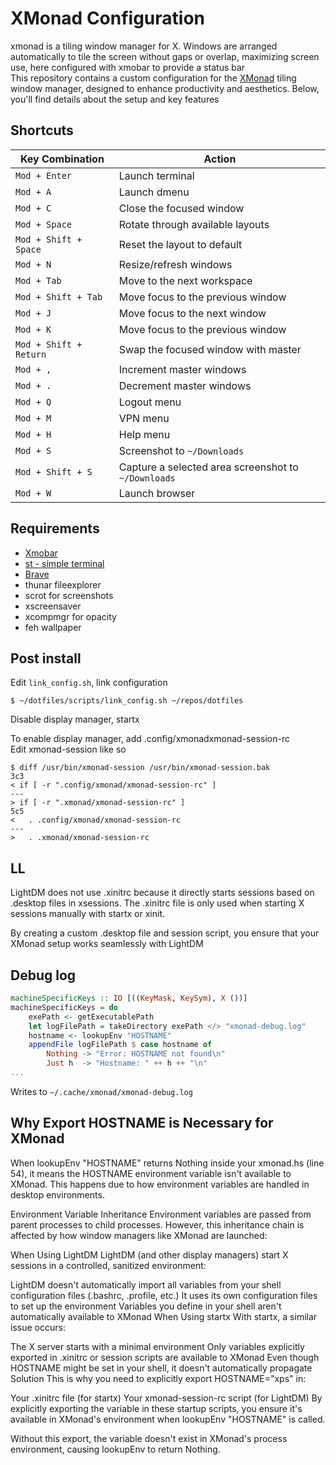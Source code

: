 # XMonad Configuration

xmonad is a tiling window manager for X. Windows are arranged automatically to tile the screen without gaps or overlap, maximizing screen use, here configured with xmobar to provide a status bar  
This repository contains a custom configuration for the [XMonad](https://xmonad.org/) tiling window manager, designed to enhance productivity and aesthetics. Below, you'll find details about the setup and key features



## Shortcuts

| Key Combination       | Action                                 |
|------------------------|----------------------------------------|
| `Mod + Enter`          | Launch terminal                       |
| `Mod + A`              | Launch dmenu                          |
| `Mod + C`              | Close the focused window              |
| `Mod + Space`          | Rotate through available layouts      |
| `Mod + Shift + Space`  | Reset the layout to default           |
| `Mod + N`              | Resize/refresh windows                |
| `Mod + Tab`            | Move to the next workspace            |
| `Mod + Shift + Tab`    | Move focus to the previous window     |
| `Mod + J`              | Move focus to the next window         |
| `Mod + K`              | Move focus to the previous window     |
| `Mod + Shift + Return` | Swap the focused window with master   |
| `Mod + ,`              | Increment master windows              |
| `Mod + .`              | Decrement master windows              |
| `Mod + Q`              | Logout menu                           |
| `Mod + M`              | VPN menu                              |
| `Mod + H`              | Help menu                             |
| `Mod + S`              | Screenshot to `~/Downloads`           |
| `Mod + Shift + S`      | Capture a selected area screenshot to `~/Downloads` |
| `Mod + W`              | Launch browser                        |


## Requirements

- [Xmobar](https://xmobar.org/)
- [st - simple terminal](https://st.suckless.org/)
- [Brave](https://brave.com/linux/)
- thunar fileexplorer
- scrot for screenshots
- xscreensaver
- xcompmgr for opacity
- feh wallpaper


## Post install

Edit ```link_config.sh```, link configuration
```
$ ~/dotfiles/scripts/link_config.sh ~/repos/dotfiles
```

Disable display manager, startx  

To enable display manager, add .config/xmonadxmonad-session-rc  
Edit xmonad-session like so
```
$ diff /usr/bin/xmonad-session /usr/bin/xmonad-session.bak 
3c3
< if [ -r ".config/xmonad/xmonad-session-rc" ]
---
> if [ -r ".xmonad/xmonad-session-rc" ]
5c5
<   . .config/xmonad/xmonad-session-rc
---
>   . .xmonad/xmonad-session-rc
```


## LL
LightDM does not use .xinitrc because it directly starts sessions based on .desktop files in xsessions. The .xinitrc file is only used when starting X sessions manually with startx or xinit.

By creating a custom .desktop file and session script, you ensure that your XMonad setup works seamlessly with LightDM

## Debug log
```haskell
machineSpecificKeys :: IO [((KeyMask, KeySym), X ())]
machineSpecificKeys = do
    exePath <- getExecutablePath
    let logFilePath = takeDirectory exePath </> "xmonad-debug.log"
    hostname <- lookupEnv "HOSTNAME"
    appendFile logFilePath $ case hostname of
        Nothing -> "Error: HOSTNAME not found\n"
        Just h  -> "Hostname: " ++ h ++ "\n"
...
```
Writes to ```~/.cache/xmonad/xmonad-debug.log```

## Why Export HOSTNAME is Necessary for XMonad
When lookupEnv "HOSTNAME" returns Nothing inside your xmonad.hs (line 54), it means the HOSTNAME environment variable isn't available to XMonad. This happens due to how environment variables are handled in desktop environments.

Environment Variable Inheritance
Environment variables are passed from parent processes to child processes. However, this inheritance chain is affected by how window managers like XMonad are launched:

When Using LightDM
LightDM (and other display managers) start X sessions in a controlled, sanitized environment:

LightDM doesn't automatically import all variables from your shell configuration files (.bashrc, .profile, etc.)
It uses its own configuration files to set up the environment
Variables you define in your shell aren't automatically available to XMonad
When Using startx
With startx, a similar issue occurs:

The X server starts with a minimal environment
Only variables explicitly exported in .xinitrc or session scripts are available to XMonad
Even though HOSTNAME might be set in your shell, it doesn't automatically propagate
Solution
This is why you need to explicitly export HOSTNAME="xps" in:

Your .xinitrc file (for startx)
Your xmonad-session-rc script (for LightDM)
By explicitly exporting the variable in these startup scripts, you ensure it's available in XMonad's environment when lookupEnv "HOSTNAME" is called.

Without this export, the variable doesn't exist in XMonad's process environment, causing lookupEnv to return Nothing.
